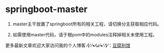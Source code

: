# springboot-master
1. master主干放置了springboot所有的相关工程，请切换分支获取相应代码。

2. 如需使用master代码，请于根pom中的modules注释掉相关未使用工程。


更多最新文章欢迎大家访问我的个人博客 ⁄(⁄ ⁄•⁄ω⁄•⁄ ⁄)⁄：[豆腐别馆](https://www.doufuplus.com)

